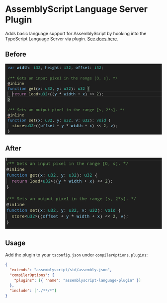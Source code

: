# AssemblyScript Language Server Plugin

Adds basic language support for AssemblyScript by hooking into the TypeScript Language Server via plugin. [See docs here](https://github.com/microsoft/TypeScript/wiki/Writing-a-Language-Service-Plugin).

## Before

![before](./assets/before.png)

## After

![after](./assets/after.png)

## Usage

Add the plugin to your `tsconfig.json` under `compilerOptions.plugins`:

```json
{
  "extends": "assemblyscript/std/assembly.json",
  "compilerOptions": {
    "plugins": [{ "name": "assemblyscript-language-plugin" }]
  },
  "include": ["./**/*"]
}
```

